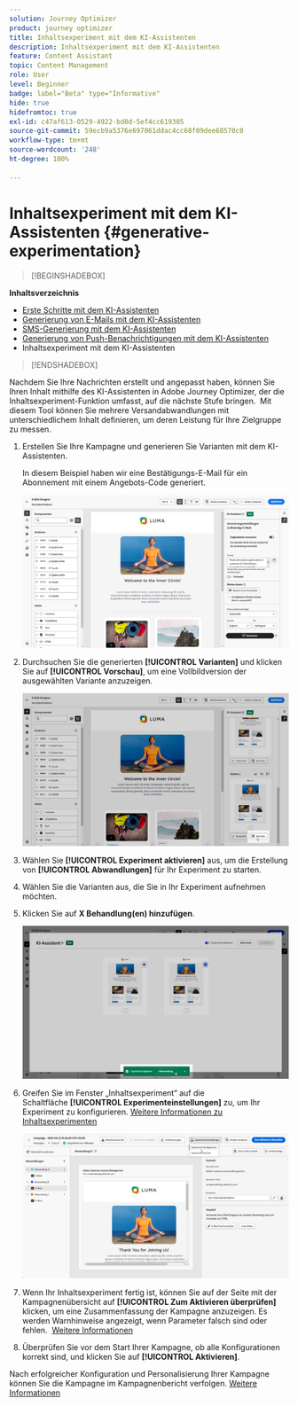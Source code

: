 ```yaml
---
solution: Journey Optimizer
product: journey optimizer
title: Inhaltsexperiment mit dem KI-Assistenten
description: Inhaltsexperiment mit dem KI-Assistenten
feature: Content Assistant
topic: Content Management
role: User
level: Beginner
badge: label="Beta" type="Informative"
hide: true
hidefromtoc: true
exl-id: c47af613-0529-4922-bd0d-5ef4cc619305
source-git-commit: 59ecb9a5376e697061ddac4cc68f09dee68570c0
workflow-type: tm+mt
source-wordcount: '248'
ht-degree: 100%

---
```


# Inhaltsexperiment mit dem KI-Assistenten {#generative-experimentation}

>[!BEGINSHADEBOX]

**Inhaltsverzeichnis**

* [Erste Schritte mit dem KI-Assistenten](gs-generative.md)
* [Generierung von E-Mails mit dem KI-Assistenten](generative-email.md)
* [SMS-Generierung mit dem KI-Assistenten](generative-sms.md)
* [Generierung von Push-Benachrichtigungen mit dem KI-Assistenten](generative-push.md)
* Inhaltsexperiment mit dem KI-Assistenten

>[!ENDSHADEBOX]

Nachdem Sie Ihre Nachrichten erstellt und angepasst haben, können Sie Ihren Inhalt mithilfe des KI-Assistenten in Adobe Journey Optimizer, der die Inhaltsexperiment-Funktion umfasst, auf die nächste Stufe bringen.  Mit diesem Tool können Sie mehrere Versandabwandlungen mit unterschiedlichem Inhalt definieren, um deren Leistung für Ihre Zielgruppe zu messen.

1. Erstellen Sie Ihre Kampagne und generieren Sie Varianten mit dem KI-Assistenten.

   In diesem Beispiel haben wir eine Bestätigungs-E-Mail für ein Abonnement mit einem Angebots-Code generiert.

   ![](assets/experiment-genai-1.png)

1. Durchsuchen Sie die generierten **[!UICONTROL Varianten]** und klicken Sie auf **[!UICONTROL Vorschau]**, um eine Vollbildversion der ausgewählten Variante anzuzeigen.

   ![](assets/experiment-genai-2.png)

1. Wählen Sie **[!UICONTROL Experiment aktivieren]** aus, um die Erstellung von **[!UICONTROL Abwandlungen]** für Ihr Experiment zu starten.

1. Wählen Sie die Varianten aus, die Sie in Ihr Experiment aufnehmen möchten.

1. Klicken Sie auf **X Behandlung(en) hinzufügen**.

   ![](assets/experiment-genai-3.png)

1. Greifen Sie im Fenster „Inhaltsexperiment“ auf die Schaltfläche **[!UICONTROL Experimenteinstellungen]** zu, um Ihr Experiment zu konfigurieren. [Weitere Informationen zu Inhaltsexperimenten](../content-management/content-experiment.md)

   ![](assets/experiment-genai-4.png)

1. Wenn Ihr Inhaltsexperiment fertig ist, können Sie auf der Seite mit der Kampagnenübersicht auf **[!UICONTROL Zum Aktivieren überprüfen]** klicken, um eine Zusammenfassung der Kampagne anzuzeigen. Es werden Warnhinweise angezeigt, wenn Parameter falsch sind oder fehlen.  [Weitere Informationen](../content-management/content-experiment.md#treatment-experiment)

1. Überprüfen Sie vor dem Start Ihrer Kampagne, ob alle Konfigurationen korrekt sind, und klicken Sie auf **[!UICONTROL Aktivieren]**.

Nach erfolgreicher Konfiguration und Personalisierung Ihrer Kampagne können Sie die Kampagne im Kampagnenbericht verfolgen. [Weitere Informationen](../reports/campaign-global-report.md)
